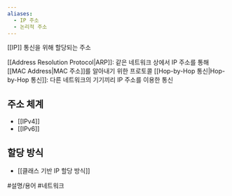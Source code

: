 ```yaml
---
aliases:
  - IP 주소
  - 논리적 주소
---
```

[[IP]] 통신을 위해 할당되는 주소

[[Address Resolution Protocol|ARP]]: 같은 네트워크 상에서 IP 주소를 통해 [[MAC Address|MAC 주소]]를 알아내기 위한 프로토콜
[[Hop-by-Hop 통신|Hop-by-Hop 통신]]: 다른 네트워크의 기기끼리 IP 주소를 이용한 통신

## 주소 체계
- [[IPv4]]
- [[IPv6]]
## 할당 방식
- [[클래스 기반 IP 할당 방식]]

#설명/용어 #네트워크